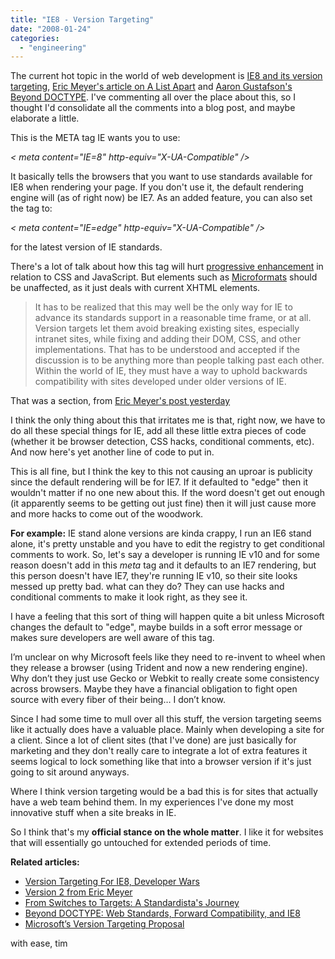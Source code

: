 ```yaml
---
title: "IE8 - Version Targeting"
date: "2008-01-24"
categories: 
  - "engineering"
---
```


The current hot topic in the world of web development is [IE8 and its version targeting](http://www.webstandards.org/2008/01/22/microsofts-version-targeting-proposal/), [Eric Meyer's article on A List Apart](http://alistapart.com/articles/fromswitchestotargets) and [Aaron Gustafson's Beyond DOCTYPE](http://alistapart.com/articles/beyondDOCTYPE). I've commenting all over the place about this, so I thought I'd consolidate all the comments into a blog post, and maybe elaborate a little.

This is the META tag IE wants you to use:

_< meta content="IE=8" http-equiv="X-UA-Compatible" />_

It basically tells the browsers that you want to use standards available for IE8 when rendering your page. If you don't use it, the default rendering engine will (as of right now) be IE7. As an added feature, you can also set the tag to:

_< meta content="IE=edge" http-equiv="X-UA-Compatible" />_

for the latest version of IE standards.

There's a lot of talk about how this tag will hurt [progressive enhancement](http://en.wikipedia.org/wiki/Progressive_enhancement) in relation to CSS and JavaScript. But elements such as [Microformats](http://en.wikipedia.org/wiki/Microformats) should be unaffected, as it just deals with current XHTML elements.

> It has to be realized that this may well be the only way for IE to advance its standards support in a reasonable time frame, or at all. Version targets let them avoid breaking existing sites, especially intranet sites, while fixing and adding their DOM, CSS, and other implementations. That has to be understood and accepted if the discussion is to be anything more than people talking past each other. Within the world of IE, they must have a way to uphold backwards compatibility with sites developed under older versions of IE.

That was a section, from [Eric Meyer's post yesterday](http://meyerweb.com/eric/thoughts/2008/01/23/version-two/)

I think the only thing about this that irritates me is that, right now, we have to do all these special things for IE, add all these little extra pieces of code (whether it be browser detection, CSS hacks, conditional comments, etc). And now here's yet another line of code to put in.

This is all fine, but I think the key to this not causing an uproar is publicity since the default rendering will be for IE7. If it defaulted to "edge" then it wouldn't matter if no one new about this. If the word doesn't get out enough (it apparently seems to be getting out just fine) then it will just cause more and more hacks to come out of the woodwork.

**For example:** IE stand alone versions are kinda crappy, I run an IE6 stand alone, it's pretty unstable and you have to edit the registry to get conditional comments to work. So, let's say a developer is running IE v10 and for some reason doesn't add in this _meta_ tag and it defaults to an IE7 rendering, but this person doesn't have IE7, they're running IE v10, so their site looks messed up pretty bad. what can they do? They can use hacks and conditional comments to make it look right, as they see it.

I have a feeling that this sort of thing will happen quite a bit unless Microsoft changes the default to "edge", maybe builds in a soft error message or makes sure developers are well aware of this tag.

I’m unclear on why Microsoft feels like they need to re-invent to wheel when they release a browser (using Trident and now a new rendering engine). Why don’t they just use Gecko or Webkit to really create some consistency across browsers. Maybe they have a financial obligation to fight open source with every fiber of their being… I don’t know.

Since I had some time to mull over all this stuff, the version targeting seems like it actually does have a valuable place. Mainly when developing a site for a client. Since a lot of client sites (that I've done) are just basically for marketing and they don't really care to integrate a lot of extra features it seems logical to lock something like that into a browser version if it's just going to sit around anyways.

Where I think version targeting would be a bad this is for sites that actually have a web team behind them. In my experiences I've done my most innovative stuff when a site breaks in IE.

So I think that's my **official stance on the whole matter**. I like it for websites that will essentially go untouched for extended periods of time.

**Related articles:**

- [Version Targeting For IE8, Developer Wars](http://www.unintentionallyblank.co.uk/2008/01/23/version-targeting-for-ie8-developer-wars-my-thoughts/)
- [Version 2 from Eric Meyer](http://meyerweb.com/eric/thoughts/2008/01/23/version-two/)
- [From Switches to Targets: A Standardista's Journey](http://alistapart.com/articles/fromswitchestotargets/)
- [Beyond DOCTYPE: Web Standards, Forward Compatibility, and IE8](http://alistapart.com/articles/beyondDOCTYPE)
- [Microsoft’s Version Targeting Proposal](http://www.webstandards.org/2008/01/22/microsofts-version-targeting-proposal/)

with ease, tim
